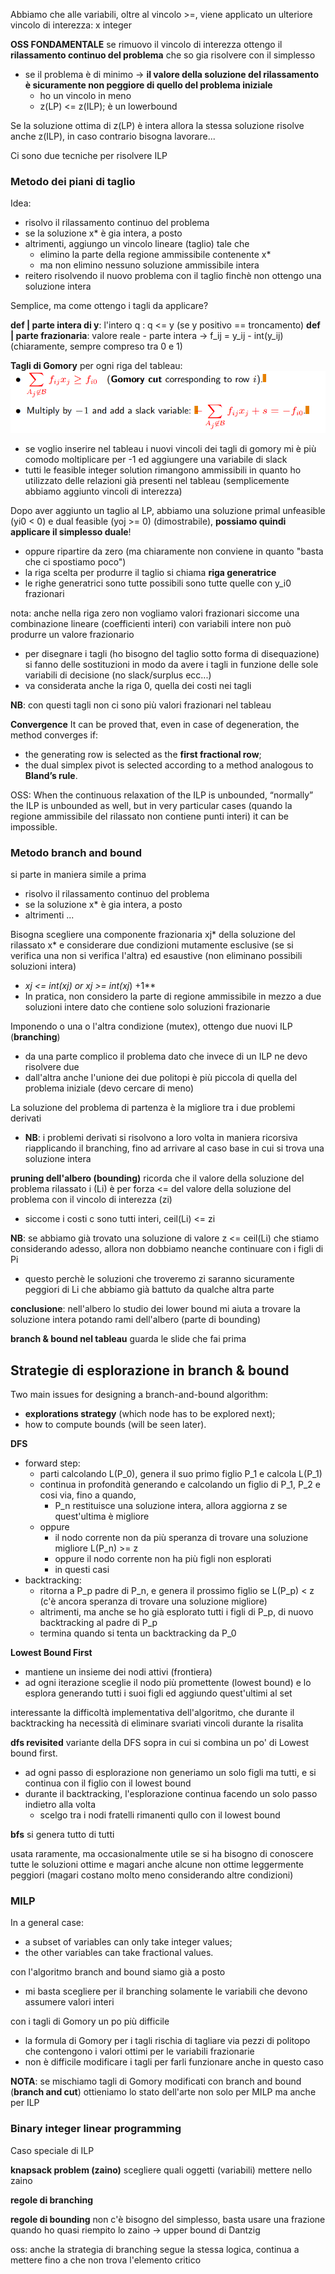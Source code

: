 Abbiamo che alle variabili, oltre al vincolo >=, viene applicato un ulteriore vincolo di interezza: x integer

**OSS FONDAMENTALE**
se rimuovo il vincolo di interezza ottengo il **rilassamento continuo del problema** che so gia risolvere con il simplesso
- se il problema è di minimo -> **il valore della soluzione del rilassamento è sicuramente non peggiore di quello del problema iniziale**
    - ho un vincolo in meno
    - z(LP) <= z(ILP); è un lowerbound 

Se la soluzione ottima di z(LP) è intera allora la stessa soluzione risolve anche z(ILP), in caso contrario bisogna lavorare...

Ci sono due tecniche per risolvere ILP




### Metodo dei piani di taglio
Idea: 
- risolvo il rilassamento continuo del problema
- se la soluzione x* è gia intera, a posto
- altrimenti, aggiungo un vincolo lineare (taglio) tale che
    - elimino la parte della regione ammissibile contenente x*
    - ma non elimino nessuno soluzione ammissibile intera
- reitero risolvendo il nuovo problema con il taglio finchè non ottengo una soluzione intera

Semplice, ma come ottengo i tagli da applicare?

**def | parte intera di y**: l'intero q : q <= y (se y positivo == troncamento)
**def | parte frazionaria**: valore reale - parte intera -> f_ij = y_ij - int(y_ij) (chiaramente, sempre compreso tra 0 e 1)



**Tagli di Gomory**
per ogni riga del tableau:
![alt text](immagini/taglio_di_gomory.png)

- se voglio inserire nel tableau i nuovi vincoli dei tagli di gomory mi è più comodo moltiplicare per -1 ed aggiungere una variabile di slack
- tutti le feasible integer solution rimangono ammissibili in quanto ho utilizzato delle relazioni già presenti nel tableau (semplicemente abbiamo aggiunto vincoli di interezza)


Dopo aver aggiunto un taglio al LP, abbiamo una soluzione primal unfeasible (yi0 < 0) e dual feasible (yoj >= 0) (dimostrabile), **possiamo quindi applicare il simplesso duale**!
- oppure ripartire da zero (ma chiaramente non conviene in quanto "basta che ci spostiamo poco")
- la riga scelta per produrre il taglio si chiama **riga generatrice**
- le righe generatrici sono tutte possibili sono tutte quelle con y_i0 frazionari

nota: anche nella riga zero non vogliamo valori frazionari siccome una combinazione lineare (coefficienti interi) con variabili intere non può produrre un valore frazionario

- per disegnare i tagli (ho bisogno del taglio sotto forma di disequazione) si fanno delle sostituzioni in modo da avere i tagli in funzione delle sole variabili di decisione (no slack/surplus ecc...)
- va considerata anche la riga 0, quella dei costi nei tagli

**NB**: con questi tagli non ci sono più valori frazionari nel tableau 

**Convergence**
It can be proved that, even in case of degeneration, the method converges if:
- the generating row is selected as the **first fractional row**;
- the dual simplex pivot is selected according to a method analogous to **Bland’s rule**.

OSS:
When the continuous relaxation of the ILP is unbounded, “normally” the ILP is unbounded as well, but in very particular cases (quando la regione ammissibile del rilassato non contiene punti interi) it can be impossible.







### Metodo branch and bound
si parte in maniera simile a prima 
- risolvo il rilassamento continuo del problema
- se la soluzione x* è gia intera, a posto
- altrimenti ...

Bisogna scegliere una componente frazionaria xj* della soluzione del rilassato x* e considerare due condizioni mutamente esclusive (se si verifica una non si verifica l'altra) ed esaustive (non eliminano possibili soluzioni intera)
- **xj <= int(xj*) or xj >= int(xj*) +1**
- In pratica, non considero la parte di regione ammissibile in mezzo a due soluzioni intere dato che contiene solo soluzioni frazionarie

Imponendo o una o l'altra condizione (mutex), ottengo due nuovi ILP (**branching**) 
- da una parte complico il problema dato che invece di un ILP ne devo risolvere due
- dall'altra anche l'unione dei due politopi è più piccola di quella del problema iniziale (devo cercare di meno)

La soluzione del problema di partenza è la migliore tra i due problemi derivati
- **NB**: i problemi derivati si risolvono a loro volta in maniera ricorsiva riapplicando il branching, fino ad arrivare al caso base in cui si trova una soluzione intera 

**pruning dell'albero (bounding)**
ricorda che il valore della soluzione del problema rilassato i (Li) è per forza <= del valore della soluzione del problema con il vincolo di interezza (zi)  
- siccome i costi c sono tutti interi,  ceil(Li) <= zi

**NB**: se abbiamo già trovato una soluzione di valore z <= ceil(Li) che stiamo considerando adesso, allora non dobbiamo neanche continuare con i figli di Pi
- questo perchè le soluzioni che troveremo zi saranno sicuramente peggiori di Li che abbiamo già battuto da qualche altra parte

**conclusione**: nell'albero lo studio dei lower bound mi aiuta a trovare la soluzione intera potando rami dell'albero (parte di bounding)


**branch & bound nel tableau**
guarda le slide che fai prima

















## Strategie di esplorazione in branch & bound
Two main issues for designing a branch-and-bound algorithm:
- **explorations strategy** (which node has to be explored next);
- how to compute bounds (will be seen later).



**DFS**
- forward step: 
    - parti calcolando L(P_0), genera il suo primo figlio P_1 e calcola L(P_1)
    - continua in profondità generando e calcolando un figlio di P_1, P_2 e cosi via, fino a quando, 
        - P_n restituisce una soluzione intera, allora aggiorna z se quest'ultima è migliore
    - oppure
        - il nodo corrente non da più speranza di trovare una soluzione migliore L(P_n) >= z
        - oppure il nodo corrente non ha più figli non esplorati
        - in questi casi 
- backtracking:
    - ritorna a P_p padre di P_n, e genera il prossimo figlio se L(P_p) < z (c'è ancora speranza di trovare una soluzione migliore)
    - altrimenti, ma anche se ho già esplorato tutti i figli di P_p, di nuovo backtracking al padre di P_p
    - termina quando si tenta un backtracking da P_0
        

**Lowest Bound First**
- mantiene un insieme dei nodi attivi (frontiera)
- ad ogni iterazione sceglie il nodo più promettente (lowest bound) e lo esplora generando tutti i suoi figli ed aggiundo quest'ultimi al set

interessante la difficoltà implementativa dell'algoritmo, che durante il backtracking ha necessità di eliminare svariati vincoli durante la risalita


**dfs revisited**
variante della DFS sopra in cui si combina un po' di Lowest bound first.
- ad ogni passo di esplorazione non generiamo un solo figli ma tutti, e si continua con il figlio con il lowest bound
- durante il backtracking, l'esplorazione continua facendo un solo passo indietro alla volta
    - scelgo tra i nodi fratelli rimanenti qullo con il lowest bound


**bfs**
si genera tutto di tutti

usata raramente, ma occasionalmente utile se si ha bisogno di conoscere tutte le soluzioni ottime e magari anche alcune non ottime leggermente peggiori (magari costano molto meno considerando altre condizioni)






### MILP
In a general case:
- a subset of variables can only take integer values;
- the other variables can take fractional values.

con l'algoritmo branch and bound siamo già a posto
- mi basta scegliere per il branching solamente le variabili che devono assumere valori interi

con i tagli di Gomory un po più difficile
- la formula di Gomory per i tagli rischia di tagliare via pezzi di politopo che contengono i valori ottimi per le variabili frazionarie
- non è difficile modificare i tagli per farli funzionare anche in questo caso 

**NOTA**: se mischiamo tagli di Gomory modificati con branch and bound (**branch and cut**) ottieniamo lo stato dell'arte non solo per MILP ma anche per ILP





### Binary integer linear programming
Caso speciale di ILP

**knapsack problem (zaino)**
scegliere quali oggetti (variabili) mettere nello zaino




**regole di branching**




**regole di bounding**
non c'è bisogno del simplesso, basta usare una frazione quando ho quasi riempito lo zaino
-> upper bound di Dantzig

oss: anche la strategia di branching segue la stessa logica, continua a mettere fino a che non trova l'elemento critico